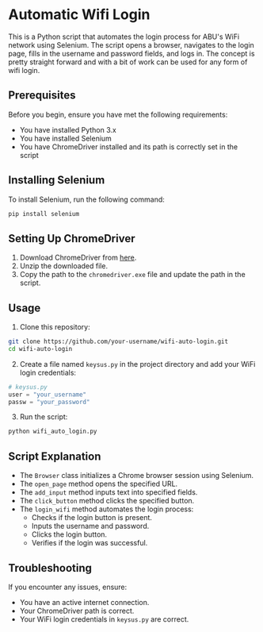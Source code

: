 # Automatic Wifi Login

This is a Python script that automates the login process for ABU's WiFi network using Selenium. The script opens a browser, navigates to the login page, fills in the username and password fields, and logs in.
The concept is pretty straight forward and with a bit of work can be used for any form of wifi login.
## Prerequisites

Before you begin, ensure you have met the following requirements:

- You have installed Python 3.x
- You have installed Selenium
- You have ChromeDriver installed and its path is correctly set in the script

## Installing Selenium

To install Selenium, run the following command:

```bash
pip install selenium
```

## Setting Up ChromeDriver

1. Download ChromeDriver from [here](https://sites.google.com/chromium.org/driver/downloads).
2. Unzip the downloaded file.
3. Copy the path to the `chromedriver.exe` file and update the path in the script.

## Usage

1. Clone this repository:

```bash
git clone https://github.com/your-username/wifi-auto-login.git
cd wifi-auto-login
```

2. Create a file named `keysus.py` in the project directory and add your WiFi login credentials:

```python
# keysus.py
user = "your_username"
passw = "your_password"
```

3. Run the script:

```bash
python wifi_auto_login.py
```

## Script Explanation

- The `Browser` class initializes a Chrome browser session using Selenium.
- The `open_page` method opens the specified URL.
- The `add_input` method inputs text into specified fields.
- The `click_button` method clicks the specified button.
- The `login_wifi` method automates the login process:
  - Checks if the login button is present.
  - Inputs the username and password.
  - Clicks the login button.
  - Verifies if the login was successful.

## Troubleshooting

If you encounter any issues, ensure:

- You have an active internet connection.
- Your ChromeDriver path is correct.
- Your WiFi login credentials in `keysus.py` are correct.

